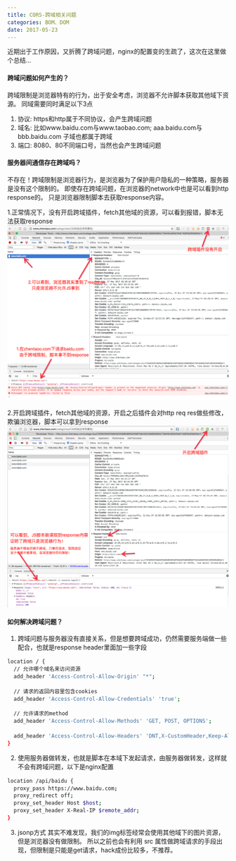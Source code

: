 ```yaml
---
title: CORS-跨域相关问题
categories: BOM、DOM
date: 2017-05-23
---
```

近期出于工作原因，又折腾了跨域问题，nginx的配置变的生疏了，这次在这里做个总结...

#### 跨域问题如何产生的？
跨域限制是浏览器特有的行为，出于安全考虑，浏览器不允许脚本获取其他域下资源。
同域需要同时满足以下3点
1. 协议: https和http属于不同协议，会产生跨域问题
2. 域名: 比如www.baidu.com与www.taobao.com; aaa.baidu.com与bbb.baidu.com 子域也都属于跨域
3. 端口: 8080、80不同端口号，当然也会产生跨域问题

#### 服务器间通信存在跨域吗？
不存在！跨域限制是浏览器行为，是浏览器为了保护用户隐私的一种策略，服务器是没有这个限制的。
即使存在跨域问题，在浏览器的network中也是可以看到http response的。
只是浏览器限制脚本去获取response内容。

1.正常情况下，没有开启跨域插件，fetch其他域的资源，可以看到报错，脚本无法获取response
![](./img/cors-0.png)

2.开启跨域插件，fetch其他域的资源，开启之后插件会对http req res做些修改，欺骗浏览器，脚本可以拿到response
![](./img/cors-1.png)

#### 如何解决跨域问题？
1. 跨域问题与服务器没有直接关系，但是想要跨域成功，仍然需要服务端做一些配合，也就是response header里面加一些字段
```bash
location / {
  // 允许哪个域名来访问资源
  add_header 'Access-Control-Allow-Origin' "*";

  // 请求的返回内容里包含cookies
  add_header 'Access-Control-Allow-Credentials' 'true';

  // 允许请求的method
  add_header 'Access-Control-Allow-Methods' 'GET, POST, OPTIONS';

  add_header 'Access-Control-Allow-Headers' 'DNT,X-CustomHeader,Keep-Alive,User-Agent,X-Requested-With,If-Modified-Since,Cache-Control,Content-Type';
}

```

2. 使用服务器做转发，也就是脚本在本域下发起请求，由服务器做转发，这样就不会有跨域问题，以下是nginx配置
``` bash
location /api/baidu {
  proxy_pass https://www.baidu.com;  
  proxy_redirect off;
  proxy_set_header Host $host;
  proxy_set_header X-Real-IP $remote_addr;
}
```

3. jsonp方式
其实不难发现，我们的img标签经常会使用其他域下的图片资源，但是浏览器没有做限制。
所以之前也会有利用 src 属性做跨域请求的手段出现，但限制是只能是get请求，hack成份比较多，不推荐。
